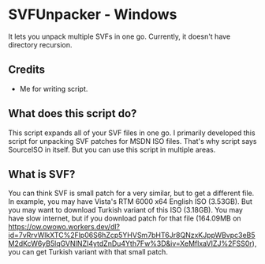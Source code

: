# SVFUnpacker - Windows
It lets you unpack multiple SVFs in one go. Currently, it doesn't have directory recursion.

## Credits
- Me for writing script.

## What does this script do?
This script expands all of your SVF files in one go. I primarily developed this script for unpacking SVF patches for MSDN ISO files. That's why script says SourceISO in itself. But you can use this script in multiple areas.

## What is SVF?
You can think SVF is small patch for a very similar, but to get a different file. In example, you may have Vista's RTM 6000 x64 English ISO (3.53GB). But you may want to download Turkish variant of this ISO (3.18GB). You may have slow internet, but if you download patch for that file (164.09MB on https://ow.owowo.workers.dev/dl?id=7vRrvWlkXTC%2Flp06S6hZcp5YHVSm7bHT6Jr8QNzxKJppWBvpc3eB5M2dKcW6yB5lqGVNINZI4ytdZnDu4Yth7Fw%3D&iv=XeMflxaVIZJ%2FSS0r), you can get Turkish variant with that small patch.
